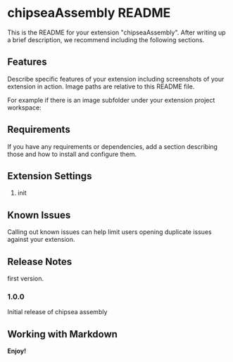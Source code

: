 # chipseaAssembly README

This is the README for your extension "chipseaAssembly". After writing up a brief description, we recommend including the following sections.

## Features

Describe specific features of your extension including screenshots of your extension in action. Image paths are relative to this README file.

For example if there is an image subfolder under your extension project workspace:

## Requirements

If you have any requirements or dependencies, add a section describing those and how to install and configure them.

## Extension Settings
1. init

## Known Issues

Calling out known issues can help limit users opening duplicate issues against your extension.

## Release Notes

  first version.

### 1.0.0

Initial release of chipsea assembly


## Working with Markdown


**Enjoy!**